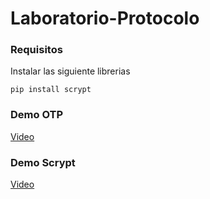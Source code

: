 # Laboratorio-Protocolo

### Requisitos
Instalar las siguiente librerias

```
pip install scrypt
```

### Demo OTP
[Video](https://youtu.be/mZpPWhRCvYM)

### Demo Scrypt
[Video](https://youtu.be/97JUdfUqbjY)
